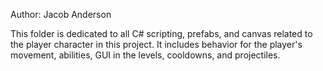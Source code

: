 Author: Jacob Anderson

This folder is dedicated to all C# scripting, prefabs, and canvas related to the player character in this project. It includes behavior for the player's movement, abilities, GUI in the levels, cooldowns, and projectiles.
